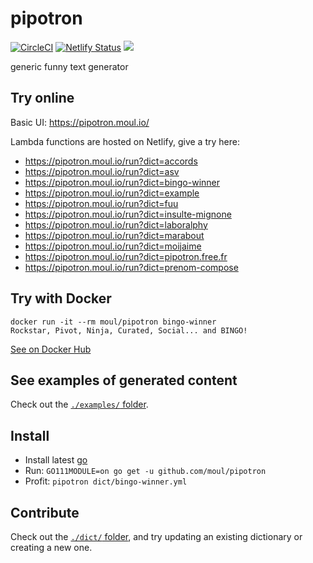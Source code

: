 # pipotron

[![CircleCI](https://circleci.com/gh/moul/pipotron.svg?style=svg)](https://circleci.com/gh/moul/pipotron)
[![Netlify Status](https://api.netlify.com/api/v1/badges/da26e7a7-179f-49b1-89b4-3103d382ee10/deploy-status)](https://app.netlify.com/sites/pipotron/deploys)
[![](https://images.microbadger.com/badges/image/moul/pipotron.svg)](https://microbadger.com/images/moul/pipotron "Get your own image badge on microbadger.com")

generic funny text generator

## Try online

Basic UI: https://pipotron.moul.io/

Lambda functions are hosted on Netlify, give a try here:

* https://pipotron.moul.io/run?dict=accords
* https://pipotron.moul.io/run?dict=asv
* https://pipotron.moul.io/run?dict=bingo-winner
* https://pipotron.moul.io/run?dict=example
* https://pipotron.moul.io/run?dict=fuu
* https://pipotron.moul.io/run?dict=insulte-mignone
* https://pipotron.moul.io/run?dict=laboralphy
* https://pipotron.moul.io/run?dict=marabout
* https://pipotron.moul.io/run?dict=moijaime
* https://pipotron.moul.io/run?dict=pipotron.free.fr
* https://pipotron.moul.io/run?dict=prenom-compose

## Try with Docker

```console
docker run -it --rm moul/pipotron bingo-winner
Rockstar, Pivot, Ninja, Curated, Social... and BINGO!
```

[See on Docker Hub](https://hub.docker.com/r/moul/pipotron)

## See examples of generated content

Check out the [`./examples/` folder](./examples).

## Install

* Install latest [go](https://golang.org)
* Run: `GO111MODULE=on go get -u github.com/moul/pipotron`
* Profit: `pipotron dict/bingo-winner.yml`

## Contribute

Check out the [`./dict/` folder](./dict), and try updating an existing dictionary or creating a new one.
